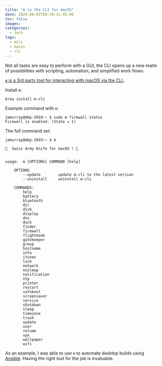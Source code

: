 ```yaml
---
title: "m is the CLI for macOS"
date: 2020-06-01T08:34:31-05:00
toc: false
images:
categories:
  - tech
tags: 
  - mcli
  - macos
  - cli
---
```


Not all tasks are easy to perform with a GUI, the CLI opens up a new realm of possibilities with scripting, automation, and simplified work flows.  

[`m` is a 3rd party tool for interacting with macOS via the CLI.](https://github.com/rgcr/m-cli)

Install `m`:

```
brew install m-cli
```

Example command with `m`:

```
jemurray@mbp-2019:~ $ sudo m firewall status
Firewall is enabled. (State = 1)
```

The full command set:

```
jemurray@mbp-2019:~ $ m

  Swiss Army Knife for macOS ! 


usage:  m [OPTIONS] COMMAND [help]

    OPTIONS
        --update        update m-cli to the latest version
        --uninstall     uninstall m-cli

    COMMANDS:
        help
        battery
        bluetooth
        dir
        disk
        display
        dns
        dock
        finder
        firewall
        flightmode
        gatekeeper
        group
        hostname
        info
        itunes
        lock
        network
        nosleep
        notification
        ntp
        printer
        restart
        safeboot
        screensaver
        service
        shutdown
        sleep
        timezone
        trash
        update
        user
        volume
        vpn
        wallpaper
        wifi
```

As an example, I was able to use `m` to automate desktop builds using [Ansible](/posts/2020/ansiblelaptop/).  Having the right tool for the job is invaluable.  
